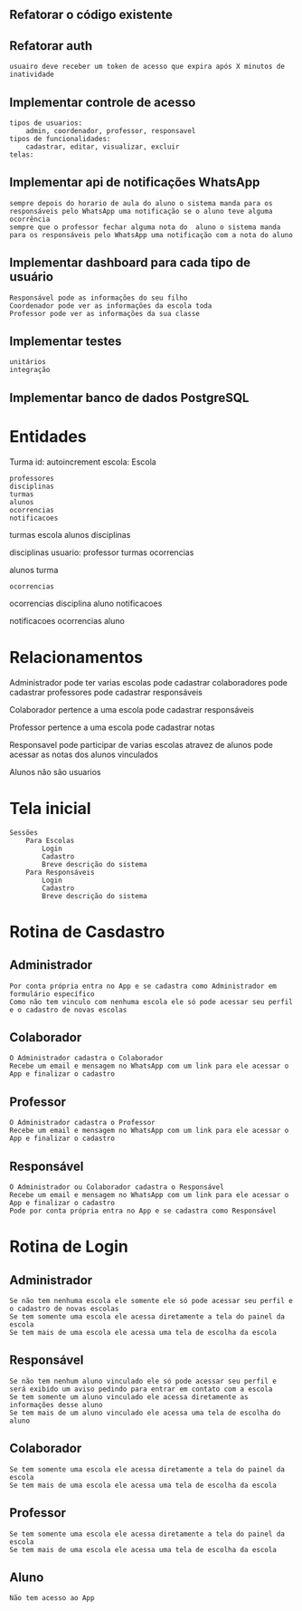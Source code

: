
## Refatorar o código existente

## Refatorar auth
    usuairo deve receber um token de acesso que expira após X minutos de inatividade

## Implementar controle de acesso
    tipos de usuarios:
        admin, coordenador, professor, responsavel
    tipos de funcionalidades:
        cadastrar, editar, visualizar, excluir
    telas:


## Implementar api de notificações WhatsApp
    sempre depois do horario de aula do aluno o sistema manda para os responsáveis pelo WhatsApp uma notificação se o aluno teve alguma ocorrência
    sempre que o professor fechar alguma nota do  aluno o sistema manda para os responsáveis pelo WhatsApp uma notificação com a nota do aluno
    
## Implementar dashboard para cada tipo de usuário
    Responsável pode as informações do seu filho
    Coordenador pode ver as informações da escola toda
    Professor pode ver as informações da sua classe

## Implementar testes
    unitários
    integração

## Implementar banco de dados PostgreSQL 


# Entidades
Turma
    id: autoincrement
    escola: Escola

    professores
    disciplinas
    turmas
    alunos
    ocorrencias
    notificacoes

turmas
    escola
    alunos
    disciplinas

disciplinas
    usuario: professor
    turmas
    ocorrencias

alunos
    turma

    ocorrencias

ocorrencias
    disciplina
    aluno
    notificacoes

notificacoes
    ocorrencias
    aluno



# Relacionamentos
Administrador
    pode ter varias escolas
    pode cadastrar colaboradores
    pode cadastrar professores
    pode cadastrar responsáveis
    
Colaborador
    pertence a uma escola
    pode cadastrar responsáveis

Professor
    pertence a uma escola
    pode cadastrar notas

Responsavel
    pode participar de varias escolas atravez de alunos
    pode acessar as notas dos alunos vinculados

Alunos
    não são usuarios



# Tela inicial
    Sessões
        Para Escolas
            Login
            Cadastro
            Breve descrição do sistema
        Para Responsáveis
            Login
            Cadastro
            Breve descrição do sistema




# Rotina de Casdastro
## Administrador
    Por conta própria entra no App e se cadastra como Administrador em formulário específico
    Como não tem vinculo com nenhuma escola ele só pode acessar seu perfil e o cadastro de novas escolas
## Colaborador
    O Administrador cadastra o Colaborador
    Recebe um email e mensagem no WhatsApp com um link para ele acessar o App e finalizar o cadastro
## Professor
    O Administrador cadastra o Professor
    Recebe um email e mensagem no WhatsApp com um link para ele acessar o App e finalizar o cadastro
## Responsável
    O Administrador ou Colaborador cadastra o Responsável
    Recebe um email e mensagem no WhatsApp com um link para ele acessar o App e finalizar o cadastro
    Pode por conta própria entra no App e se cadastra como Responsável

# Rotina de Login
## Administrador
    Se não tem nenhuma escola ele somente ele só pode acessar seu perfil e o cadastro de novas escolas
    Se tem somente uma escola ele acessa diretamente a tela do painel da escola
    Se tem mais de uma escola ele acessa uma tela de escolha da escola
## Responsável
    Se não tem nenhum aluno vinculado ele só pode acessar seu perfil e será exibido um aviso pedindo para entrar em contato com a escola
    Se tem somente um aluno vinculado ele acessa diretamente as informações desse aluno
    Se tem mais de um aluno vinculado ele acessa uma tela de escolha do aluno
## Colaborador
    Se tem somente uma escola ele acessa diretamente a tela do painel da escola
    Se tem mais de uma escola ele acessa uma tela de escolha da escola
## Professor
    Se tem somente uma escola ele acessa diretamente a tela do painel da escola
    Se tem mais de uma escola ele acessa uma tela de escolha da escola
## Aluno
    Não tem acesso ao App

